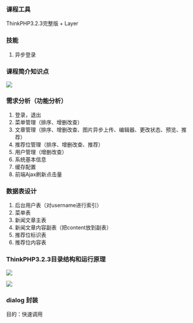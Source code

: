 ### 课程工具
ThinkPHP3.2.3完整版 + Layer

### 技能
1. 异步登录

### 课程简介知识点

![](http://oc6to49ug.bkt.clouddn.com/8811546e31d9a569f698a940b675ba9f.png)

### 需求分析（功能分析）
1. 登录，退出
2. 菜单管理（排序、增删改查）
3. 文章管理（排序、增删改查、图片异步上传、编辑器、更改状态、预览、推荐）
4. 推荐位管理（排序、增删改查、推荐）
5. 用户管理（增删改查）
6. 系统基本信息
7. 缓存配置
8. 前端Ajax刷新点击量

### 数据表设计
1. 后台用户表（对username进行索引）
2. 菜单表
3. 新闻文章主表
4. 新闻文章内容副表（把content放到副表）
5. 推荐位标识表
6. 推荐位内容表

### ThinkPHP3.2.3目录结构和运行原理
![](http://oc6to49ug.bkt.clouddn.com/9188a1c0aa30a2b35b2c0fd9f986f615.png)

![](http://oc6to49ug.bkt.clouddn.com/ce8516f4e6d5f39da95040d7f1878ce1.png)

### dialog 封装

目的：快速调用
